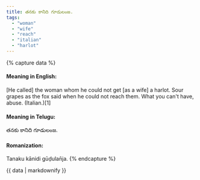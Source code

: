 ```yaml
---
title: తనకు కానిది గూడులంజ.
tags:
  - "woman"
  - "wife"
  - "reach"
  - "italian"
  - "harlot"
---
```


{% capture data %}
#### Meaning in English:
[He called] the woman whom he could not get [as a wife] a harlot.
Sour grapes as the fox said when he could not reach them.
What you can't have, abuse. (Italian.)[1]

#### Meaning in Telugu:
తనకు కానిది గూడులంజ.

#### Romanization:
Tanaku kānidi gūḍulan̄ja.
{% endcapture %}

{{ data | markdownify }}


